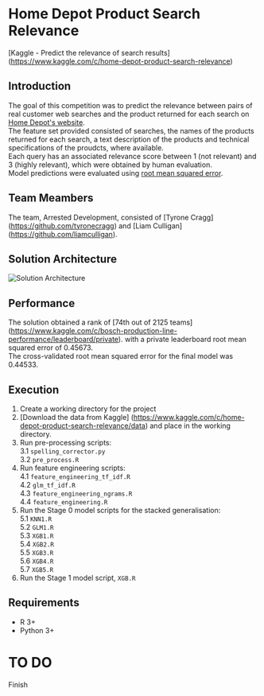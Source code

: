 # Home Depot Product Search Relevance
[Kaggle - Predict the relevance of search results] (https://www.kaggle.com/c/home-depot-product-search-relevance)

## Introduction
The goal of this competition was to predict the relevance between pairs of real customer web searches and the product returned for each search on [Home Depot's website](http://www.homedepot.com). <br> The feature set provided consisted of searches, the names of the products returned for each search, a text description of the products and technical specifications of the proudcts, where available. <br>
Each query has an associated relevance score between 1 (not relevant) and 3 (highly relevant), which were obtained by human evaluation. <br> Model predictions were evaluated using [root mean squared error](https://www.kaggle.com/wiki/RootMeanSquaredError).

## Team Meambers
The team, Arrested Development, consisted of [Tyrone Cragg] (https://github.com/tyronecragg) and [Liam Culligan] (https://github.com/liamculligan).

## Solution Architecture
![Solution Architecture](https://github.com/liamculligan/bosch-production-line-performance/blob/master/Solution%20Architecture.jpg?raw=true "Solution Architecture")

## Performance
The solution obtained a rank of [74th out of 2125 teams] (https://www.kaggle.com/c/bosch-production-line-performance/leaderboard/private). with a private leaderboard root mean squared error of 0.45673. <br> The cross-validated root mean squared error for the final model was 0.44533.

## Execution
1. Create a working directory for the project <br>
2. [Download the data from Kaggle] (https://www.kaggle.com/c/home-depot-product-search-relevance/data) and place in the working directory.
3. Run pre-processing scripts: <br>
3.1 `spelling_corrector.py` <br>
3.2 `pre_process.R` <br>
4. Run feature engineering scripts: <br>
4.1 `feature_engineering_tf_idf.R` <br>
4.2 `glm_tf_idf.R` <br>
4.3 `feature_engineering_ngrams.R` <br>
4.4 `feature_engineering.R` <br>
5. Run the Stage 0 model scripts for the stacked generalisation: <br>
5.1 `KNN1.R`<br>
5.2 `GLM1.R` <br>
5.3 `XGB1.R` <br>
5.4 `XGB2.R` <br>
5.5 `XGB3.R` <br>
5.6 `XGB4.R` <br>
5.7 `XGB5.R` <br>
6. Run the Stage 1 model script, `XGB.R`

## Requirements
* R 3+
* Python 3+

# TO DO
Finish
